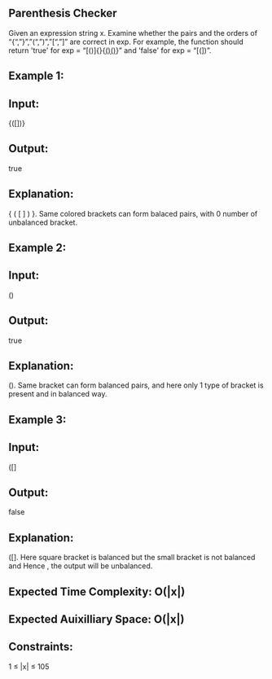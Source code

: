 ## Parenthesis Checker

Given an expression string x. Examine whether the pairs and the orders of “{“,”}”,”(“,”)”,”[“,”]” are correct in exp.
For example, the function should return 'true' for exp = “[()]{}{[()()]()}” and 'false' for exp = “[(])”.

## Example 1:

## Input:
{([])}

## Output: 
true

## Explanation: 
{ ( [ ] ) }. Same colored brackets can form 
balaced pairs, with 0 number of 
unbalanced bracket.

## Example 2:

## Input: 
()

## Output: 
true

## Explanation: 
(). Same bracket can form balanced pairs, 
and here only 1 type of bracket is 
present and in balanced way.

## Example 3:

## Input: 
([]

## Output: 
false

## Explanation: 
([]. Here square bracket is balanced but 
the small bracket is not balanced and 
Hence , the output will be unbalanced.


## Expected Time Complexity: O(|x|)
## Expected Auixilliary Space: O(|x|)

## Constraints:
1 ≤ |x| ≤ 105
